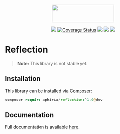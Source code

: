<p align="center"><a href="https://www.aphiria.com" target="_blank" title="Aphiria"><img src="https://www.aphiria.com/images/aphiria-logo.svg" width="200" height="56"></a></p>

<p align="center">
<a href="https://github.com/aphiria/reflection/actions"><img src="https://github.com/aphiria/reflection/workflows/ci/badge.svg"></a>
<a href='https://coveralls.io/github/aphiria/reflection?branch=1.x'><img src='https://coveralls.io/repos/github/aphiria/reflection/badge.svg?branch=1.x' alt='Coverage Status' /></a>
<a href="https://packagist.org/packages/aphiria/reflection"><img src="https://poser.pugx.org/aphiria/reflection/v/stable.svg"></a>
<a href="https://packagist.org/packages/aphiria/reflection"><img src="https://poser.pugx.org/aphiria/reflection/v/unstable.svg"></a>
<a href="https://packagist.org/packages/aphiria/reflection"><img src="https://poser.pugx.org/aphiria/reflection/license.svg"></a>
</p>

# Reflection

> **Note:** This library is not stable yet.

## Installation

This library can be installed via [Composer](https://getcomposer.org/download/):

```php
composer require aphiria/reflection:^1.0@dev
```

## Documentation

Full documentation is available <a href="https://www.aphiria.com/docs/1.x/reflection.html" target="_blank">here</a>.
